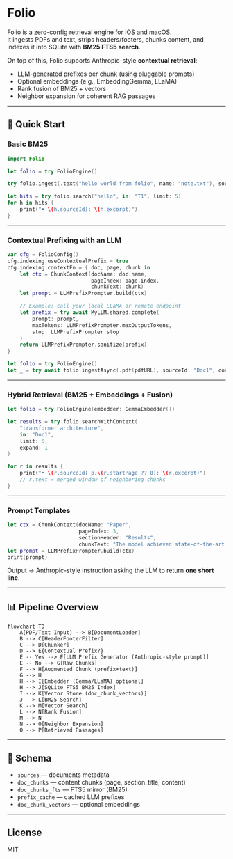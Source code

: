 # Folio

Folio is a zero-config retrieval engine for iOS and macOS.  
It ingests PDFs and text, strips headers/footers, chunks content, and indexes it into SQLite with **BM25 FTS5 search**.  

On top of this, Folio supports Anthropic-style **contextual retrieval**:  
- LLM-generated prefixes per chunk (using pluggable prompts)  
- Optional embeddings (e.g., EmbeddingGemma, LLaMA)  
- Rank fusion of BM25 + vectors  
- Neighbor expansion for coherent RAG passages  

---

## 🚀 Quick Start

### Basic BM25
```swift
import Folio

let folio = try FolioEngine()

try folio.ingest(.text("hello world from folio", name: "note.txt"), sourceId: "T1")

let hits = try folio.search("hello", in: "T1", limit: 5)
for h in hits {
    print("• \(h.sourceId): \(h.excerpt)")
}
```

---

### Contextual Prefixing with an LLM
```swift
var cfg = FolioConfig()
cfg.indexing.useContextualPrefix = true
cfg.indexing.contextFn = { doc, page, chunk in
    let ctx = ChunkContext(docName: doc.name,
                           pageIndex: page.index,
                           chunkText: chunk)
    let prompt = LLMPrefixPrompter.build(ctx)

    // Example: call your local LLaMA or remote endpoint
    let prefix = try await MyLLM.shared.complete(
        prompt: prompt,
        maxTokens: LLMPrefixPrompter.maxOutputTokens,
        stop: LLMPrefixPrompter.stop
    )
    return LLMPrefixPrompter.sanitize(prefix)
}

let folio = try FolioEngine()
let _ = try await folio.ingestAsync(.pdf(pdfURL), sourceId: "Doc1", config: cfg)
```

---

### Hybrid Retrieval (BM25 + Embeddings + Fusion)
```swift
let folio = try FolioEngine(embedder: GemmaEmbedder())

let results = try folio.searchWithContext(
    "transformer architecture",
    in: "Doc1",
    limit: 5,
    expand: 1
)

for r in results {
    print("• \(r.sourceId) p.\(r.startPage ?? 0): \(r.excerpt)")
    // r.text = merged window of neighboring chunks
}
```

---

### Prompt Templates
```swift
let ctx = ChunkContext(docName: "Paper",
                       pageIndex: 3,
                       sectionHeader: "Results",
                       chunkText: "The model achieved state-of-the-art...")
let prompt = LLMPrefixPrompter.build(ctx)
print(prompt)
```

Output → Anthropic-style instruction asking the LLM to return **one short line**.

---

## 📊 Pipeline Overview

```mermaid
flowchart TD
    A[PDF/Text Input] --> B[DocumentLoader]
    B --> C[HeaderFooterFilter]
    C --> D[Chunker]
    D --> E{Contextual Prefix?}
    E -- Yes --> F[LLM Prefix Generator (Anthropic-style prompt)]
    E -- No --> G[Raw Chunks]
    F --> H[Augmented Chunk (prefix+text)]
    G --> H
    H --> I[Embedder (Gemma/LLaMA) optional]
    H --> J[SQLite FTS5 BM25 Index]
    I --> K[Vector Store (doc_chunk_vectors)]
    J --> L[BM25 Search]
    K --> M[Vector Search]
    L --> N[Rank Fusion]
    M --> N
    N --> O[Neighbor Expansion]
    O --> P[Retrieved Passages]
```

---

## 📂 Schema

- `sources` — documents metadata  
- `doc_chunks` — content chunks (page, section_title, content)  
- `doc_chunks_fts` — FTS5 mirror (BM25)  
- `prefix_cache` — cached LLM prefixes  
- `doc_chunk_vectors` — optional embeddings  

---

## License
MIT
